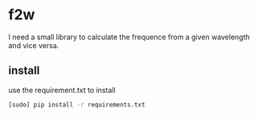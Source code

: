 # f2w

I need a small library to calculate the frequence from a given wavelength and vice versa.

## install
use the requirement.txt to install

```bash
[sudo] pip install -r requirements.txt
```
